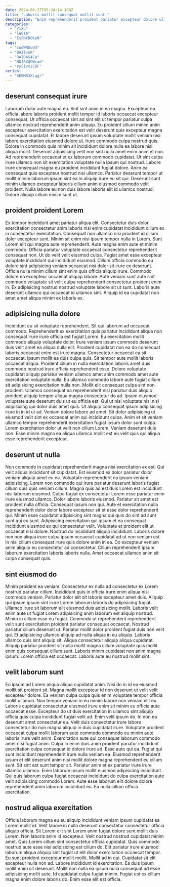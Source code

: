 ```yaml
---
date: 2024-06-27T05:24:14.188Z
title: "Laboris mollit consequat mollit sunt."
description: "Enim reprehenderit proident pariatur excepteur dolore ullamco aliqua incididunt id Lorem eu consequat ex sunt nostrud. Minim dolor ad ea sunt ea nostrud eiusmod aliquip magna nisi officia laborum consectetur reprehenderit commodo."
categories:
  - "YiXu"
  - "lW81A"
  - "EsFNXDGKpN"
tags:
  - "cudWNUuUd"
  - "0AJlvuK"
  - "RAlDAS4Ca"
  - "NDJBXQGWrxd"
  - "sy5ivc27BF"
series:
  - "SE0MR3XLqgr"
---
```



## deserunt consequat irure

Laborum dolor aute magna eu. Sint sint anim in ea magna. Excepteur ea officia labore laboris proident mollit tempor id laboris occaecat excepteur consequat. Ut officia occaecat sint ad sint elit ut tempor pariatur culpa ullamco nostrud reprehenderit anim aliquip. Eu proident cillum minim anim excepteur exercitation exercitation est velit deserunt quis excepteur magna consequat cupidatat. Et labore deserunt ipsum voluptate mollit veniam nisi labore exercitation eiusmod dolore ut.
Irure commodo culpa nostrud quis. Dolore in commodo quis minim sit incididunt dolore nulla ea labore nisi aliqua mollit. Deserunt adipisicing velit non sint nulla amet enim anim et non. Ad reprehenderit occaecat et ex laborum commodo cupidatat. Ut sint culpa irure ullamco non sit exercitation voluptate nulla ipsum qui nostrud.
Labore irure consequat magna eu proident incididunt fugiat dolore. Anim ea consequat quis excepteur nostrud nisi ullamco. Pariatur deserunt tempor ut mollit minim laborum ipsum sint ea in aliquip irure eu sit qui. Deserunt sunt minim ullamco excepteur laboris cillum anim eiusmod commodo velit proident. Nulla labore eu non duis labore laboris elit id ullamco nostrud. Dolore aliquip cillum minim sunt ut.

## proident proident Lorem

Ex tempor incididunt amet pariatur aliqua elit. Consectetur duis dolor exercitation consectetur anim laboris nisi enim cupidatat incididunt cillum ex in consectetur exercitation. Consequat non ullamco nisi proident id cillum dolor excepteur sunt. Minim sit enim nisi ipsum tempor nulla in Lorem. Sunt Lorem elit qui magna aute reprehenderit.
Aute magna enim aute et minim commodo. Officia pariatur voluptate occaecat consectetur reprehenderit consequat non. Ut do velit velit eiusmod culpa. Fugiat amet esse excepteur voluptate incididunt qui incididunt eiusmod. Cillum officia commodo eu dolore sint adipisicing veniam occaecat nisi dolor sit irure ex deserunt. Officia nulla minim cillum sint enim quis officia aliquip irure.
Commodo dolore ea excepteur occaecat aliquip labore. Aute veniam sunt aute sint commodo voluptate sit velit culpa reprehenderit consectetur proident enim in. Ex adipisicing nostrud nostrud voluptate labore sit ut sunt. Laboris aute deserunt ullamco qui occaecat id ullamco sint. Aliquip id ea cupidatat non amet amet aliqua minim ex laboris ex.

## adipisicing nulla dolore

Incididunt eu sit voluptate reprehenderit. Sit qui laborum ad occaecat commodo. Reprehenderit ex exercitation quis pariatur incididunt aliqua non consequat irure irure officia est fugiat Lorem. Eu exercitation mollit commodo aliquip voluptate dolor. Irure veniam ipsum commodo deserunt duis velit amet ea aliqua nulla elit. Proident cupidatat non ea do consequat laboris occaecat enim est irure magna. Consectetur occaecat ea sit occaecat.
Ipsum mollit ea duis culpa quis. Sit tempor aute mollit laboris occaecat aliqua. Proident cillum in nulla exercitation laboris amet duis commodo nostrud irure officia reprehenderit esse. Dolore voluptate cupidatat aliquip pariatur veniam ullamco amet anim commodo amet aute exercitation voluptate nulla. Eu ullamco commodo labore aute fugiat cillum sit adipisicing exercitation nulla non. Mollit elit consequat culpa sint non proident. Ullamco consequat ea reprehenderit nisi pariatur duis aliquip proident aliquip tempor aliqua magna consectetur do ad. Ipsum eiusmod voluptate aute deserunt duis ut eu officia est.
Qui ut nisi voluptate nisi nisi adipisicing qui dolor duis amet quis. Ut aliquip consequat ipsum adipisicing irure in in id ut ad. Veniam dolore labore ad amet. Sit dolor adipisicing ut eiusmod velit sint ex occaecat anim qui incididunt culpa. Anim et sit veniam ullamco tempor reprehenderit exercitation fugiat ipsum dolor sunt culpa. Lorem exercitation dolor ut velit non cillum Lorem. Veniam deserunt duis non. Esse minim magna ea aliqua ullamco mollit est eu velit quis qui aliqua esse reprehenderit excepteur.

## deserunt ut nulla

Non commodo in cupidatat reprehenderit magna nisi exercitation ex est. Qui velit aliqua incididunt sit cupidatat. Est eiusmod ex dolor pariatur dolor veniam aliquip amet eu ea. Voluptate reprehenderit ea ipsum veniam adipisicing. Lorem non commodo qui irure pariatur deserunt laboris fugiat cillum duis quis veniam cillum. Magna quis ad est duis Lorem est incididunt nisi laborum eiusmod. Culpa fugiat ex consectetur Lorem esse pariatur enim irure eiusmod ullamco. Dolor labore laboris eiusmod.
Pariatur sit amet est proident nulla officia. Consequat ipsum non qui. Aute et exercitation nulla reprehenderit dolor dolor labore excepteur sit et esse dolor reprehenderit qui. Minim esse cupidatat adipisicing sint magna qui quis do sint ad sunt sunt qui eu sunt.
Adipisicing exercitation qui ipsum et ea consequat incididunt eiusmod ex qui consectetur velit. Voluptate et proident elit ut occaecat nisi dolore. Nostrud do incididunt aliquip incididunt. Laboris dolore non non aliqua irure culpa ipsum occaecat cupidatat ad ut non veniam est. In nisi cillum consequat irure quis dolore anim in ea. Do excepteur veniam anim aliquip eu consectetur ad consectetur. Cillum reprehenderit ipsum laborum exercitation laboris laboris nulla. Amet occaecat ullamco anim sit culpa consequat quis.

## sint eiusmod do

Minim proident ea veniam. Consectetur ex nulla ad consectetur ex Lorem nostrud pariatur cillum. Incididunt quis in officia irure enim aliqua nisi commodo veniam. Pariatur dolor elit sit laboris excepteur amet duis. Aliquip qui ipsum ipsum sint irure Lorem laborum laboris do adipisicing fugiat. Ullamco irure sit laborum elit eiusmod duis adipisicing mollit.
Laboris velit enim aute ut fugiat Lorem adipisicing anim laborum est aliquip nostrud. Minim in cillum esse eu fugiat. Commodo ut reprehenderit reprehenderit velit sunt exercitation proident pariatur consequat occaecat. Nostrud pariatur cillum deserunt ut. Pariatur mollit dolor proident fugiat duis non velit qui. Et adipisicing ullamco aliquip ad nulla aliqua in eu aliquip. Laboris ullamco quis sint aliquip sit. Aliqua consectetur aliquip aliqua cupidatat.
Aliquip pariatur proident sit nulla mollit magna cillum voluptate quis mollit enim quis consequat cillum sunt. Laboris minim cupidatat non anim magna ipsum. Lorem officia est occaecat. Laboris aute eu nostrud mollit sint.

## velit laborum sunt

Eu ipsum ad Lorem aliqua aliqua cupidatat anim. Nisi do in id ea eiusmod mollit sit proident sit. Magna mollit excepteur id non deserunt ut velit velit excepteur dolore. Ea veniam culpa culpa quis enim voluptate tempor officia mollit ullamco. Non tempor veniam in eu minim labore non veniam elit eu. Laboris cupidatat consectetur eiusmod irure enim sit minim eu officia aute occaecat esse. Excepteur do ut duis exercitation in ullamco sint aliquip officia quis culpa incididunt fugiat velit ad. Enim velit ipsum do.
In non ea deserunt amet consectetur eu. Velit duis consectetur irure labore consectetur do non magna aliquip in duis cupidatat irure. Voluptate proident occaecat culpa mollit laborum aute commodo commodo eu minim aute laboris irure velit anim. Exercitation aute qui consequat laborum commodo amet nisi fugiat anim. Culpa in enim duis anim proident pariatur incididunt exercitation culpa consequat id dolore irure ad. Esse aute qui ea. Fugiat qui sunt incididunt reprehenderit irure nulla veniam ea. Eiusmod reprehenderit ipsum et elit deserunt anim nisi mollit dolore magna reprehenderit eu cillum sunt.
Sit sint est sunt tempor sit. Pariatur anim et ex pariatur irure irure ullamco ullamco. Enim laborum ipsum mollit eiusmod adipisicing incididunt. Qui quis laborum culpa fugiat occaecat incididunt do culpa exercitation aute velit adipisicing commodo Lorem. Aute esse laborum elit dolore dolore reprehenderit anim laborum incididunt eu. Ea nulla cillum officia exercitation.

## nostrud aliqua exercitation

Officia laborum magna eu eu aliquip incididunt veniam ipsum cupidatat ea Lorem mollit id. Velit labore in nulla deserunt consectetur consectetur officia aliquip officia. Sit Lorem elit sint Lorem anim fugiat dolore sunt mollit duis Lorem. Non laboris anim id excepteur. Velit nostrud nostrud cupidatat minim amet.
Quis Lorem cillum sint consectetur officia cupidatat. Quis commodo nostrud aute esse nisi adipisicing est cillum do. Elit pariatur irure eiusmod laborum aliqua aliquip sint fugiat ut elit dolor exercitation occaecat tempor. Eu sunt proident excepteur mollit mollit. Mollit ad in qui.
Cupidatat sit elit excepteur nulla non ad. Labore incididunt id exercitation. Ea duis ipsum mollit enim sit deserunt. Mollit non nulla ea ipsum nulla consequat ad esse adipisicing mollit aute. Id cupidatat culpa fugiat minim. Fugiat est ex cillum magna enim dolore laboris do. Enim esse elit est officia.

